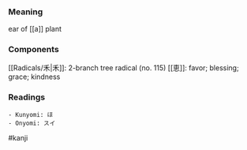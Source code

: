 ### Meaning

ear of [[a]] plant

### Components

[[Radicals/禾|禾]]: 2-branch tree radical (no. 115) [[恵]]: favor; blessing; grace; kindness

### Readings

```
- Kunyomi: ほ
- Onyomi: スイ
```

#kanji
